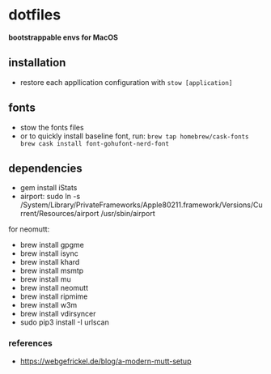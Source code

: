 # dotfiles
__bootstrappable envs for MacOS__

## installation
- restore each appllication configuration with `stow [application]`

## fonts 
- stow the fonts files
- or to quickly install baseline font, run:
	`brew tap homebrew/cask-fonts
	 brew cask install font-gohufont-nerd-font`

## dependencies
- gem install iStats
- airport: sudo ln -s /System/Library/PrivateFrameworks/Apple80211.framework/Versions/Current/Resources/airport /usr/sbin/airport 

for neomutt:
- brew install gpgme
- brew install isync
- brew install khard
- brew install msmtp
- brew install mu
- brew install neomutt
- brew install ripmime
- brew install w3m
- brew install vdirsyncer
- sudo pip3 install -I urlscan

### references
- https://webgefrickel.de/blog/a-modern-mutt-setup

